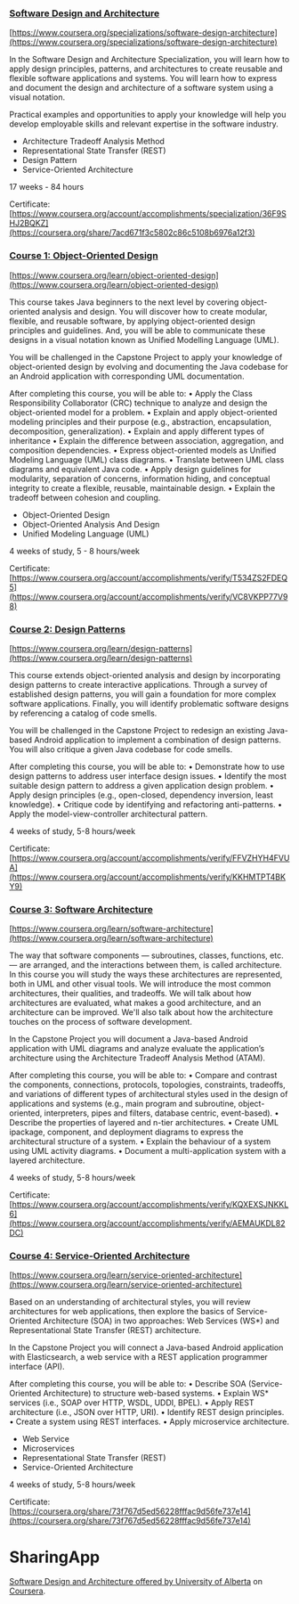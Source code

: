 ### [Software Design and Architecture](https://github.com/cardosop/Software-Design-and-Architecture#software-design-and-architecture)

[https://www.coursera.org/specializations/software-design-architecture](https://www.coursera.org/specializations/software-design-architecture)

In the Software Design and Architecture Specialization, you will learn how to apply design principles, patterns, and architectures to create reusable and flexible software applications and systems. You will learn how to express and document the design and architecture of a software system using a visual notation.

Practical examples and opportunities to apply your knowledge will help you develop employable skills and relevant expertise in the software industry.

-   Architecture Tradeoff Analysis Method
-   Representational State Transfer (REST)
-   Design Pattern
-   Service-Oriented Architecture

17 weeks - 84 hours

Certificate:  [https://www.coursera.org/account/accomplishments/specialization/36F9SHJ2BQKZ](https://coursera.org/share/7acd671f3c5802c86c5108b6976a12f3)

### [Course 1: Object-Oriented Design](https://github.com/cardosop/Software-Design-and-Architecture#course-1-object-oriented-design)

[https://www.coursera.org/learn/object-oriented-design](https://www.coursera.org/learn/object-oriented-design)

This course takes Java beginners to the next level by covering object-oriented analysis and design. You will discover how to create modular, flexible, and reusable software, by applying object-oriented design principles and guidelines. And, you will be able to communicate these designs in a visual notation known as Unified Modelling Language (UML).

You will be challenged in the Capstone Project to apply your knowledge of object-oriented design by evolving and documenting the Java codebase for an Android application with corresponding UML documentation.

After completing this course, you will be able to: • Apply the Class Responsibility Collaborator (CRC) technique to analyze and design the object-oriented model for a problem. • Explain and apply object-oriented modeling principles and their purpose (e.g., abstraction, encapsulation, decomposition, generalization). • Explain and apply different types of inheritance • Explain the difference between association, aggregation, and composition dependencies. • Express object-oriented models as Unified Modeling Language (UML) class diagrams. • Translate between UML class diagrams and equivalent Java code. • Apply design guidelines for modularity, separation of concerns, information hiding, and conceptual integrity to create a flexible, reusable, maintainable design. • Explain the tradeoff between cohesion and coupling.

-   Object-Oriented Design
-   Object-Oriented Analysis And Design
-   Unified Modeling Language (UML)

4 weeks of study, 5 - 8 hours/week

Certificate:  [https://www.coursera.org/account/accomplishments/verify/T534ZS2FDEQ5](https://www.coursera.org/account/accomplishments/verify/VC8VKPP77V98)

### [Course 2: Design Patterns](https://github.com/cardosop/Software-Design-and-Architecture#course-2-design-patterns)

[https://www.coursera.org/learn/design-patterns](https://www.coursera.org/learn/design-patterns)

This course extends object-oriented analysis and design by incorporating design patterns to create interactive applications. Through a survey of established design patterns, you will gain a foundation for more complex software applications. Finally, you will identify problematic software designs by referencing a catalog of code smells.

You will be challenged in the Capstone Project to redesign an existing Java-based Android application to implement a combination of design patterns. You will also critique a given Java codebase for code smells.

After completing this course, you will be able to: • Demonstrate how to use design patterns to address user interface design issues. • Identify the most suitable design pattern to address a given application design problem. • Apply design principles (e.g., open-closed, dependency inversion, least knowledge). • Critique code by identifying and refactoring anti-patterns. • Apply the model-view-controller architectural pattern.

4 weeks of study, 5-8 hours/week

Certificate:  [https://www.coursera.org/account/accomplishments/verify/FFVZHYH4FVUA](https://www.coursera.org/account/accomplishments/verify/KKHMTPT4BKY9)
### [Course 3: Software Architecture](https://github.com/cardosop/Software-Design-and-Architecture#course-3-software-architecture)

[https://www.coursera.org/learn/software-architecture](https://www.coursera.org/learn/software-architecture)

The way that software components — subroutines, classes, functions, etc. — are arranged, and the interactions between them, is called architecture. In this course you will study the ways these architectures are represented, both in UML and other visual tools. We will introduce the most common architectures, their qualities, and tradeoffs. We will talk about how architectures are evaluated, what makes a good architecture, and an architecture can be improved. We'll also talk about how the architecture touches on the process of software development.

In the Capstone Project you will document a Java-based Android application with UML diagrams and analyze evaluate the application’s architecture using the Architecture Tradeoff Analysis Method (ATAM).

After completing this course, you will be able to: • Compare and contrast the components, connections, protocols, topologies, constraints, tradeoffs, and variations of different types of architectural styles used in the design of applications and systems (e.g., main program and subroutine, object-oriented, interpreters, pipes and filters, database centric, event-based). • Describe the properties of layered and n-tier architectures. • Create UML ipackage, component, and deployment diagrams to express the architectural structure of a system. • Explain the behaviour of a system using UML activity diagrams. • Document a multi-application system with a layered architecture.

4 weeks of study, 5-8 hours/week

Certificate:  [https://www.coursera.org/account/accomplishments/verify/KQXEXSJNKKL6](https://www.coursera.org/account/accomplishments/verify/AEMAUKDL82DC)
### [Course 4: Service-Oriented Architecture](https://github.com/cardosop/Software-Design-and-Architecture#course-4-service-oriented-architecture)

[https://www.coursera.org/learn/service-oriented-architecture](https://www.coursera.org/learn/service-oriented-architecture)

Based on an understanding of architectural styles, you will review architectures for web applications, then explore the basics of Service-Oriented Architecture (SOA) in two approaches: Web Services (WS*) and Representational State Transfer (REST) architecture.

In the Capstone Project you will connect a Java-based Android application with Elasticsearch, a web service with a REST application programmer interface (API).

After completing this course, you will be able to: • Describe SOA (Service-Oriented Architecture) to structure web-based systems. • Explain WS* services (i.e., SOAP over HTTP, WSDL, UDDI, BPEL). • Apply REST architecture (i.e., JSON over HTTP, URI). • Identify REST design principles. • Create a system using REST interfaces. • Apply microservice architecture.

-   Web Service
-   Microservices
-   Representational State Transfer (REST)
-   Service-Oriented Architecture

4 weeks of study, 5-8 hours/week

Certificate:  [https://coursera.org/share/73f767d5ed56228fffac9d56fe737e14](https://coursera.org/share/73f767d5ed56228fffac9d56fe737e14)

# SharingApp
 <a href="https://www.coursera.org/specializations/software-design-architecture" rel="nofollow">Software Design and Architecture offered by University of Alberta</a> on <a href="https://www.coursera.org" rel="nofollow">Coursera</a>.</p>
<br />
